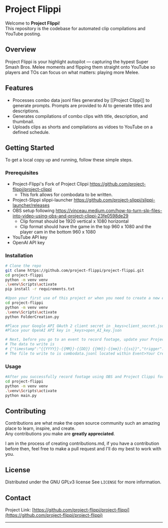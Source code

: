 # Project Flippi

Welcome to **Project Flippi**!  
This repository is the codebase for automated clip compilations and YouTube posting.
## Overview

Project Flippi is your highlight autopilot — capturing the hypest Super Smash Bros. Melee moments and flipping them straight onto YouTube so players and TOs can focus on what matters: playing more Melee.
## Features

- Processes combo data jsonl files generated by [[Project Clippi]] to generate prompts. Prompts are provided to AI to generate titles and descriptions. 
- Generates compilations of combo clips with title, description, and thumbnail.
- Uploads clips as shorts and compilations as vidoes to YouTube on a defined schedule.
## Getting Started

To get a local copy up and running, follow these simple steps.
### Prerequisites

- Project-Flippi's Fork of Project Clippi https://github.com/project-flippi/project-clippi
	- This fork allows for combodata to be written.
- Project-Slippi slippi-launcher https://github.com/project-slippi/slippi-launcher/releases
- OBS setup following https://vinceau.medium.com/how-to-turn-slp-files-into-video-using-obs-and-project-clippi-23fe0598de29
	- Clip format should be 1920 vertical x 1080 horizontal
	- Clip format should have the game in the top 960 x 1080 and the player cam in the bottom 960 x 1080
- YouTube API key
- OpenAI API key

### Installation

```bash
# Clone the repo
git clone https://github.com/project-flippi/project-flippi.git
cd project-flippi
python -m venv venv
.\venv\Scripts\activate
pip install -r requirements.txt

#Upon your first use of this project or when you need to create a new event folder with the associated data files needed for an upcoming tourney, a new weekly, or a new content series, run FolderCreation.py and follow the prompts
cd project-flippi
python -m venv venv
.\venv\Scripts\activate
python FolderCreation.py

#Place your Google API OAuth 2 client secret in _keys>client_secret.json
#Place your OpenAI API key in _keys>open_AI_key.json

# Next, before you go to an event to record footage, update your Project Clippi actions to write data to a file when a combo/conversion event occurs. 
# The data to write is
# {"timestamp":"{{YYYY}}-{{MM}}-{{DD}} {{HH}}-{{mm}}-{{ss}}","trigger":"filter","source":"{{comboSource}}","phase":"{{comboPhase}}","active":"{{liveHasActiveCombo}}","event":{{ComboEventPayload}}}
# The file to write to is combodata.jsonl located within Event>Your Created Event>data
```

### Usage

```bash
#After you successfully record footage using OBS and Project Clippi for the tourney/weekly/your personal content series, run the following code
cd project-flippi
python -m venv venv
.\venv\Scripts\activate
python main.py
```

## Contributing

Contributions are what make the open source community such an amazing place to learn, inspire, and create.  
Any contributions you make are **greatly appreciated**.

I am in the process of creating contributions.md, if you have a contribution before then, feel free to make a pull request and I'll do my best to work with you.

## License

Distributed under the GNU GPLv3 license
See `LICENSE` for more information.

## Contact

Project Link: [https://github.com/project-flippi/project-flippi](https://github.com/project-flippi/project-flippi)

---
